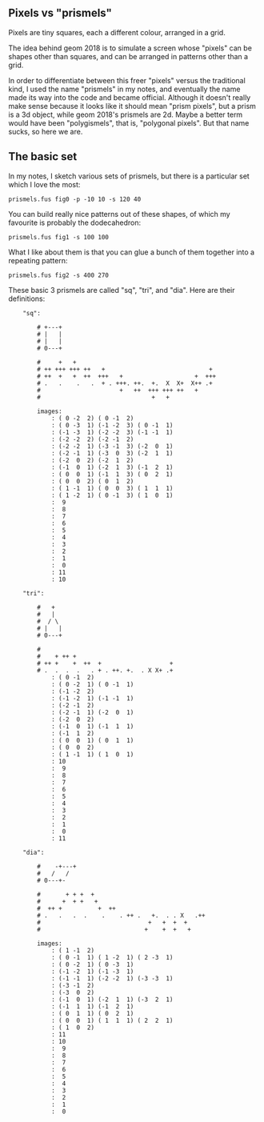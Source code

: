 
## Pixels vs "prismels"

Pixels are tiny squares, each a different colour, arranged in a grid.

The idea behind geom 2018 is to simulate a screen whose "pixels" can be shapes other than squares,
and can be arranged in patterns other than a grid.

In order to differentiate between this freer "pixels" versus the traditional kind, I used the
name "prismels" in my notes, and eventually the name made its way into the code and became official.
Although it doesn't really make sense because it looks like it should mean "prism pixels",
but a prism is a 3d object, while geom 2018's prismels are 2d.
Maybe a better term would have been "polygismels", that is, "polygonal pixels".
But that name sucks, so here we are.

## The basic set

In my notes, I sketch various sets of prismels, but there is a particular set which I love the most:

```fusfig header
prismels.fus fig0 -p -10 10 -s 120 40
```

You can build really nice patterns out of these shapes, of which my favourite is probably the dodecahedron:

```fusfig header
prismels.fus fig1 -s 100 100
```

What I like about them is that you can glue a bunch of them together into a repeating pattern:

```fusfig header
prismels.fus fig2 -s 400 270
```

These basic 3 prismels are called "sq", "tri", and "dia". Here are their definitions:

```fus
    "sq":

        # +---+
        # |   |
        # |   |
        # 0---+

        #     +   +
        # ++ +++ +++ ++   +                             +
        # ++  +   +  ++  +++   +                    +  +++
        # .   .    .   .  + . +++. ++.  +.  X  X+  X++ .+
        #                      +   ++  +++ +++ ++   +
        #                               +   +

        images:
            : ( 0 -2  2) ( 0 -1  2)
            : ( 0 -3  1) (-1 -2  3) ( 0 -1  1)
            : (-1 -3  1) (-2 -2  3) (-1 -1  1)
            : (-2 -2  2) (-2 -1  2)
            : (-2 -2  1) (-3 -1  3) (-2  0  1)
            : (-2 -1  1) (-3  0  3) (-2  1  1)
            : (-2  0  2) (-2  1  2)
            : (-1  0  1) (-2  1  3) (-1  2  1)
            : ( 0  0  1) (-1  1  3) ( 0  2  1)
            : ( 0  0  2) ( 0  1  2)
            : ( 1 -1  1) ( 0  0  3) ( 1  1  1)
            : ( 1 -2  1) ( 0 -1  3) ( 1  0  1)
            :  9
            :  8
            :  7
            :  6
            :  5
            :  4
            :  3
            :  2
            :  1
            :  0
            : 11
            : 10

    "tri":

        #   +
        #   |
        #  / \
        # |   |
        # 0---+

        #
        #    + ++ +
        # ++ +    +  ++  +                   +
        # .  .  .  .   . + . ++. +.  . X X+ .+
            : ( 0 -1  2)
            : ( 0 -2  1) ( 0 -1  1)
            : (-1 -2  2)
            : (-1 -2  1) (-1 -1  1)
            : (-2 -1  2)
            : (-2 -1  1) (-2  0  1)
            : (-2  0  2)
            : (-1  0  1) (-1  1  1)
            : (-1  1  2)
            : ( 0  0  1) ( 0  1  1)
            : ( 0  0  2)
            : ( 1 -1  1) ( 1  0  1)
            : 10
            :  9
            :  8
            :  7
            :  6
            :  5
            :  4
            :  3
            :  2
            :  1
            :  0
            : 11

    "dia":

        #    -+---+
        #   /   /
        # 0---+-

        #       + + +  +
        #      +  + +   +
        #  ++ +          +  ++
        # .   .   .  .    .    . ++ .   +.  . . X   .++
        #                              +   +  +  +
        #                             +    +  +   +

        images:
            : ( 1 -1  2)
            : ( 0 -1  1) ( 1 -2  1) ( 2 -3  1)
            : ( 0 -2  1) ( 0 -3  1)
            : (-1 -2  1) (-1 -3  1)
            : (-1 -1  1) (-2 -2  1) (-3 -3  1)
            : (-3 -1  2)
            : (-3  0  2)
            : (-1  0  1) (-2  1  1) (-3  2  1)
            : (-1  1  1) (-1  2  1)
            : ( 0  1  1) ( 0  2  1)
            : ( 0  0  1) ( 1  1  1) ( 2  2  1)
            : ( 1  0  2)
            : 11
            : 10
            :  9
            :  8
            :  7
            :  6
            :  5
            :  4
            :  3
            :  2
            :  1
            :  0
```

